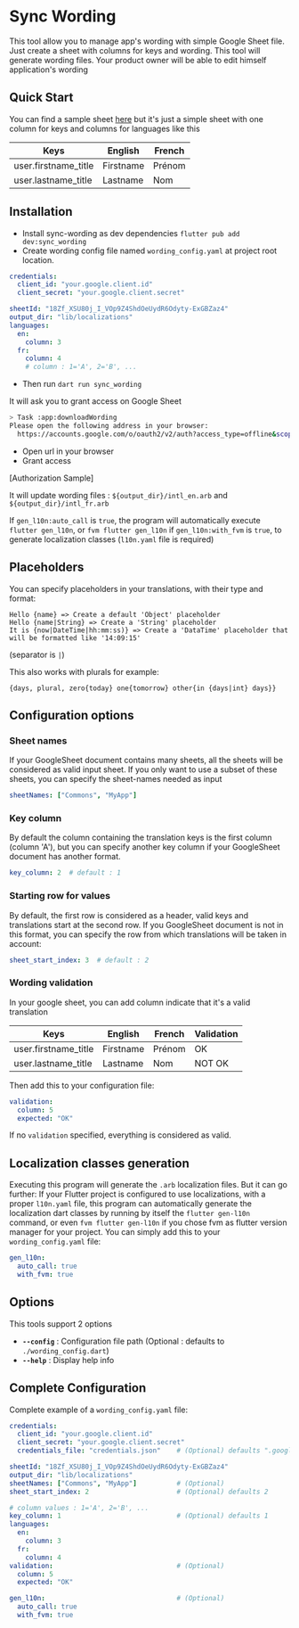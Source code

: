 # Sync Wording

This tool allow you to manage app's wording with simple Google Sheet file. Just create a sheet with columns for keys and wording. This tool will generate wording files. Your product owner will be able to edit himself application's wording

## Quick Start

You can find a sample sheet [here](https://docs.google.com/spreadsheets/d/18Zf_XSU80j_I_VOp9Z4ShdOeUydR6Odyty-ExGBZaz4/edit?usp=sharing) but it's just a simple sheet with one column for keys and columns for languages like this

| Keys                 | English   | French |
| -------------------- | --------- | ------ |
| user.firstname_title | Firstname | Prénom |
| user.lastname_title  | Lastname  | Nom    |

## Installation

- Install sync-wording as dev dependencies `flutter pub add dev:sync_wording`
- Create wording config file named `wording_config.yaml` at project root location.

```yaml
credentials:
  client_id: "your.google.client.id"
  client_secret: "your.google.client.secret"

sheetId: "18Zf_XSU80j_I_VOp9Z4ShdOeUydR6Odyty-ExGBZaz4"
output_dir: "lib/localizations"
languages:
  en:
    column: 3
  fr:
    column: 4
    # column : 1='A', 2='B', ...
```

- Then run `dart run sync_wording`

It will ask you to grant access on Google Sheet

```bash
> Task :app:downloadWording
Please open the following address in your browser:
  https://accounts.google.com/o/oauth2/v2/auth?access_type=offline&scope=...

```

- Open url in your browser
- Grant access

[Authorization Sample]

It will update wording files : `${output_dir}/intl_en.arb` and `${output_dir}/intl_fr.arb`

If `gen_l10n:auto_call` is `true`, the program will automatically execute `flutter gen_l10n`, or `fvm flutter gen_l10n` if `gen_l10n:with_fvm` is `true`, to generate localization classes (`l10n.yaml` file is required)

## Placeholders

You can specify placeholders in your translations, with their type and format:

```
Hello {name} => Create a default 'Object' placeholder
Hello {name|String} => Create a 'String' placeholder
It is {now|DateTime|hh:mm:ss)} => Create a 'DataTime' placeholder that will be formatted like '14:09:15'
```

(separator is `|`)

This also works with plurals for example:

```
{days, plural, zero{today} one{tomorrow} other{in {days|int} days}}
```

## Configuration options

### Sheet names

If your GoogleSheet document contains many sheets, all the sheets will be considered as valid input sheet.
If you only want to use a subset of these sheets, you can specify the sheet-names needed as input

```yaml
sheetNames: ["Commons", "MyApp"]
```

### Key column

By default the column containing the translation keys is the first column (column 'A'), but you can specify another key column if your GoogleSheet document has another format.

```yaml
key_column: 2  # default : 1
```

### Starting row for values

By default, the first row is considered as a header, valid keys and translations start at the second row.
If you GoogleSheet document is not in this format, you can specify the row from which translations will be taken in account:

```yaml
sheet_start_index: 3  # default : 2
```

### Wording validation

In your google sheet, you can add column indicate that it's a valid translation

| Keys                 | English   | French | Validation |
| -------------------- | --------- | ------ |------------|
| user.firstname_title | Firstname | Prénom | OK         |
| user.lastname_title  | Lastname  | Nom    | NOT OK     |

Then add this to your configuration file:

```yaml
validation:
  column: 5
  expected: "OK"
```

If no `validation` specified, everything is considered as valid.

## Localization classes generation

Executing this program will generate the `.arb` localization files.
But it can go further:
If your Flutter project is configured to use localizations, with a proper `l10n.yaml` file, this program can automatically generate the localization dart classes by running by itself the `flutter gen-l10n` command, or even `fvm flutter gen-l10n` if you chose fvm as flutter version manager for your project.
You can simply add this to your `wording_config.yaml` file:

```yaml
gen_l10n:
  auto_call: true
  with_fvm: true
```

## Options

This tools support 2 options

- **`--config`** : Configuration file path (Optional : defaults to `./wording_config.dart`)
- **`--help`** : Display help info

## Complete Configuration

Complete example of a `wording_config.yaml` file:

```yaml
credentials:
  client_id: "your.google.client.id"
  client_secret: "your.google.client.secret"
  credentials_file: "credentials.json"    # (Optional) defaults ".google_credentials.json"

sheetId: "18Zf_XSU80j_I_VOp9Z4ShdOeUydR6Odyty-ExGBZaz4"
output_dir: "lib/localizations"
sheetNames: ["Commons", "MyApp"]          # (Optional)
sheet_start_index: 2                      # (Optional) defaults 2

# column values : 1='A', 2='B', ...
key_column: 1                             # (Optional) defaults 1
languages:
  en:
    column: 3
  fr:
    column: 4
validation:                               # (Optional)
  column: 5
  expected: "OK"

gen_l10n:                                 # (Optional)
  auto_call: true
  with_fvm: true
```
